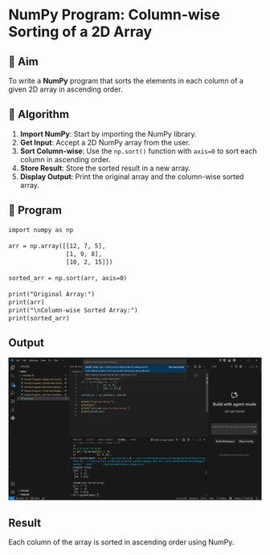# NumPy Program: Column-wise Sorting of a 2D Array

## 🎯 Aim
To write a **NumPy** program that sorts the elements in each column of a given 2D array in ascending order.

## 🧠 Algorithm

1. **Import NumPy**: Start by importing the NumPy library.
2. **Get Input**: Accept a 2D NumPy array from the user.
3. **Sort Column-wise**: Use the `np.sort()` function with `axis=0` to sort each column in ascending order.
4. **Store Result**: Store the sorted result in a new array.
5. **Display Output**: Print the original array and the column-wise sorted array.

## 🧾 Program
```
import numpy as np

arr = np.array([[12, 7, 5],
                [1, 9, 8],
                [10, 2, 15]])

sorted_arr = np.sort(arr, axis=0)

print("Original Array:")
print(arr)
print("\nColumn-wise Sorted Array:")
print(sorted_arr)

```

## Output
![alt text](image.png)



## Result
Each column of the array is sorted in ascending order using NumPy.
